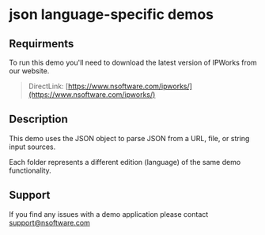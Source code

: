# json language-specific demos

## Requirments
To run this demo you'll need to download the latest version of IPWorks from our website.

> DirectLink: [https://www.nsoftware.com/ipworks/](https://www.nsoftware.com/ipworks/)

## Description
This demo uses the JSON object to parse JSON from a URL, file, or string input sources.

Each folder represents a different edition (language) of the same demo functionality.

## Support
If you find any issues with a demo application please contact support@nsoftware.com